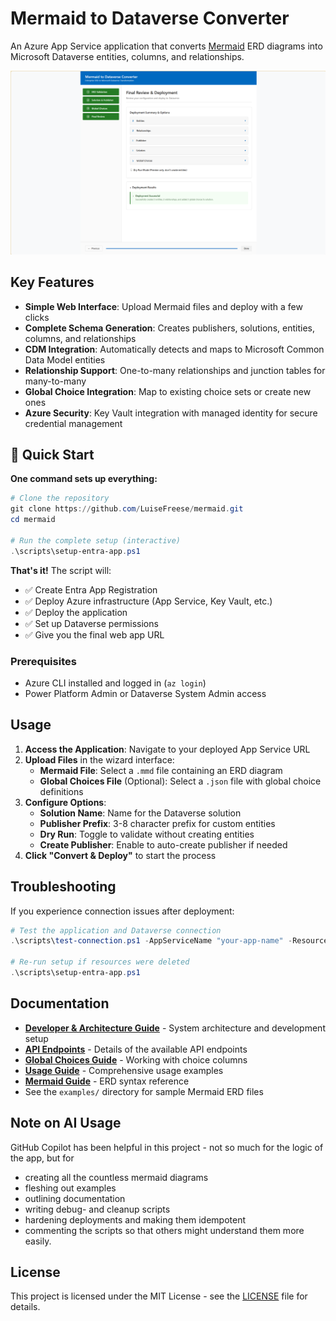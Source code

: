 # Mermaid to Dataverse Converter

An Azure App Service application that converts [Mermaid](https://www.mermaidchart.com/) ERD diagrams into Microsoft Dataverse entities, columns, and relationships.

![Mermaid ERD to Dataverse Converter](docs/media/mermaid-converter-final.png)

## Key Features

- **Simple Web Interface**: Upload Mermaid files and deploy with a few clicks
- **Complete Schema Generation**: Creates publishers, solutions, entities, columns, and relationships
- **CDM Integration**: Automatically detects and maps to Microsoft Common Data Model entities
- **Relationship Support**: One-to-many relationships and junction tables for many-to-many
- **Global Choice Integration**: Map to existing choice sets or create new ones
- **Azure Security**: Key Vault integration with managed identity for secure credential management

## 🚀 Quick Start

**One command sets up everything:**

```powershell
# Clone the repository
git clone https://github.com/LuiseFreese/mermaid.git
cd mermaid

# Run the complete setup (interactive)
.\scripts\setup-entra-app.ps1
```

**That's it!** The script will:
- ✅ Create Entra App Registration
- ✅ Deploy Azure infrastructure (App Service, Key Vault, etc.)
- ✅ Deploy the application
- ✅ Set up Dataverse permissions
- ✅ Give you the final web app URL

### Prerequisites
- Azure CLI installed and logged in (`az login`)
- Power Platform Admin or Dataverse System Admin access

## Usage

1. **Access the Application**: Navigate to your deployed App Service URL
2. **Upload Files** in the wizard interface:
   - **Mermaid File**: Select a `.mmd` file containing an ERD diagram
   - **Global Choices File** (Optional): Select a `.json` file with global choice definitions
3. **Configure Options**:
   - **Solution Name**: Name for the Dataverse solution
   - **Publisher Prefix**: 3-8 character prefix for custom entities
   - **Dry Run**: Toggle to validate without creating entities
   - **Create Publisher**: Enable to auto-create publisher if needed
4. **Click "Convert & Deploy"** to start the process

## Troubleshooting

If you experience connection issues after deployment:

```powershell
# Test the application and Dataverse connection
.\scripts\test-connection.ps1 -AppServiceName "your-app-name" -ResourceGroup "your-resource-group"

# Re-run setup if resources were deleted
.\scripts\setup-entra-app.ps1
```

## Documentation

- **[Developer & Architecture Guide](docs/DEVELOPER_ARCHITECTURE.md)** - System architecture and development setup
- **[API Endpoints](docs/API-ENDPOINTS.md)** - Details of the available API endpoints
- **[Global Choices Guide](docs/GLOBAL-CHOICES-GUIDE.md)** - Working with choice columns
- **[Usage Guide](docs/USAGE-GUIDE.md)** - Comprehensive usage examples
- **[Mermaid Guide](docs/MERMAID-GUIDE.md)** - ERD syntax reference
- See the `examples/` directory for sample Mermaid ERD files


## Note on AI Usage

GitHub Copilot has been helpful in this project - not so much for the logic of the app, but for 

* creating all the countless mermaid diagrams
* fleshing out examples
* outlining documentation
* writing debug- and cleanup scripts
* hardening deployments and making them idempotent
* commenting the scripts so that others might understand them more easily. 


## License

This project is licensed under the MIT License - see the [LICENSE](LICENSE) file for details.

